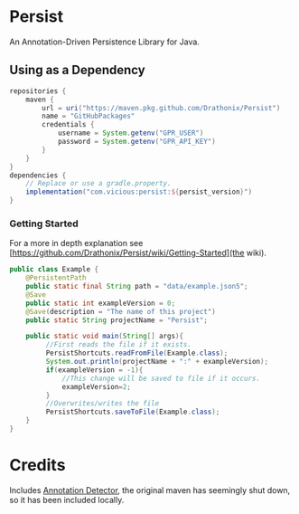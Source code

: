 # Persist
An Annotation-Driven Persistence Library for Java.
## Using as a Dependency
```groovy
repositories {
    maven {
        url = uri("https://maven.pkg.github.com/Drathonix/Persist")
        name = "GitHubPackages"
        credentials {
            username = System.getenv("GPR_USER")
            password = System.getenv("GPR_API_KEY")
        }
    }
}
dependencies {
    // Replace or use a gradle.property.
    implementation("com.vicious:persist:${persist_version}")
}
```

### Getting Started
For a more in depth explanation see [https://github.com/Drathonix/Persist/wiki/Getting-Started](the wiki).

```java
public class Example {
    @PersistentPath
    public static final String path = "data/example.json5";
    @Save
    public static int exampleVersion = 0;
    @Save(description = "The name of this project")
    public static String projectName = "Persist";

    public static void main(String[] args){
         //First reads the file if it exists.
         PersistShortcuts.readFromFile(Example.class);
         System.out.println(projectName + ":" + exampleVersion);
         if(exampleVersion = -1){
             //This change will be saved to file if it occurs.
             exampleVersion=2;
         }
         //Overwrites/writes the file
         PersistShortcuts.saveToFile(Example.class);
    }
}
```

# Credits
Includes [Annotation Detector](https://github.com/rmuller/infomas-asl/tree/master), the original maven has seemingly shut down, so it has been included locally.
